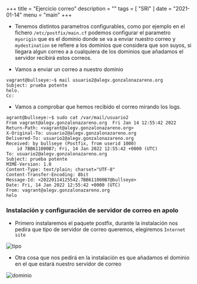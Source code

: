 +++
title = "Ejercicio correo"
description = ""
tags = [
    "SRI"
]
date = "2021-01-14"
menu = "main"
+++


* Tenemos distintos parametros configurables, como por ejemplo en el fichero `/etc/postfix/main.cf` podemos configurar el parametro `myorigin` que es el dominio donde se va a enviar nuestro correo y `mydestination` se refiere a los dominios que considera que son suyos, si llegara algun correo a a cualquiera de los dominios que añadamos el servidor recibirá estos correos.

* Vamos a enviar un correo a nuestro dominio

~~~
vagrant@bullseye:~$ mail usuario2@alegv.gonzalonazareno.org
Subject: prueba potente
helo.
Cc:
~~~

* Vamos a comprobar que hemos recibido el correo mirando los logs.

~~~
agrant@bullseye:~$ sudo cat /var/mail/usuario2 
From vagrant@alegv.gonzalonazareno.org  Fri Jan 14 12:55:42 2022
Return-Path: <vagrant@alegv.gonzalonazareno.org>
X-Original-To: usuario2@alegv.gonzalonazareno.org
Delivered-To: usuario2@alegv.gonzalonazareno.org
Received: by bullseye (Postfix, from userid 1000)
	id 7BB611000B7; Fri, 14 Jan 2022 12:55:42 +0000 (UTC)
To: usuario2@alegv.gonzalonazareno.org
Subject: prueba potente
MIME-Version: 1.0
Content-Type: text/plain; charset="UTF-8"
Content-Transfer-Encoding: 8bit
Message-Id: <20220114125542.7BB611000B7@bullseye>
Date: Fri, 14 Jan 2022 12:55:42 +0000 (UTC)
From: vagrant@alegv.gonzalonazareno.org
helo
~~~

### Instalación y configuración de servidor de correo en apolo

* Primero instalaremos el paquete postfix, durante la instalación nos pedira que tipo de servidor de correo queremos, elegiremos `Internet site`

![tipo](/ejercicio_correo/1.png)

* Otra cosa que nos pedirá en la instalación es que añadamos el dominio en el que estará nuestro servidor de correo

![dominio](/ejercicio_correo/2.png)
